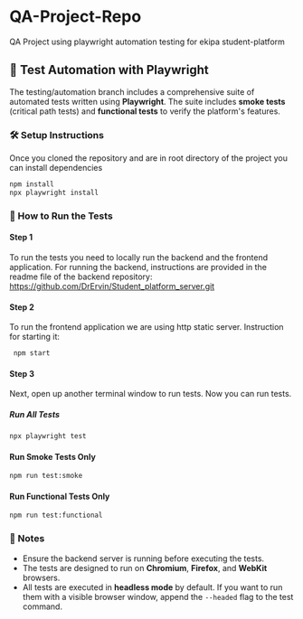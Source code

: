 # QA-Project-Repo

QA Project using playwright automation testing for ekipa student-platform

## 🧪 Test Automation with Playwright

The testing/automation branch includes a comprehensive suite of automated tests written using **Playwright**. The suite includes **smoke tests** (critical path tests) and **functional tests** to verify the platform's features.

### 🛠 Setup Instructions

Once you cloned the repository and are in root directory of the project you can install dependencies

```bash
npm install
npx playwright install
```

### 🚀 How to Run the Tests

#### Step 1

To run the tests you need to locally run the backend and the frontend application. For running the backend, instructions are provided in the readme file of the backend repository: https://github.com/DrErvin/Student_platform_server.git

#### Step 2

To run the frontend application we are using http static server. Instruction for starting it:

```bash
 npm start
```

#### Step 3

Next, open up another terminal window to run tests. Now you can run tests.

##### Run All Tests

```bash
npx playwright test
```

#### Run Smoke Tests Only

```bash
npm run test:smoke
```

#### Run Functional Tests Only

```bash
npm run test:functional
```

### 📌 Notes

- Ensure the backend server is running before executing the tests.
- The tests are designed to run on **Chromium**, **Firefox**, and **WebKit** browsers.
- All tests are executed in **headless mode** by default. If you want to run them with a visible browser window, append the `--headed` flag to the test command.
